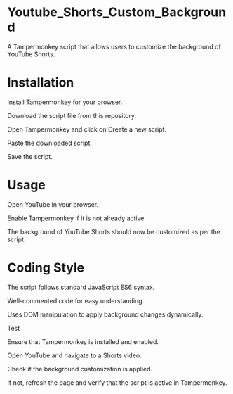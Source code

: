 # Youtube_Shorts_Custom_Background


A Tampermonkey script that allows users to customize the background of YouTube Shorts.

# Installation

Install Tampermonkey for your browser.

Download the script file from this repository.

Open Tampermonkey and click on Create a new script.

Paste the downloaded script.

Save the script.

# Usage

Open YouTube in your browser.

Enable Tampermonkey if it is not already active.

The background of YouTube Shorts should now be customized as per the script.

# Coding Style

The script follows standard JavaScript ES6 syntax.

Well-commented code for easy understanding.

Uses DOM manipulation to apply background changes dynamically.

Test

Ensure that Tampermonkey is installed and enabled.

Open YouTube and navigate to a Shorts video.

Check if the background customization is applied.

If not, refresh the page and verify that the script is active in Tampermonkey.
